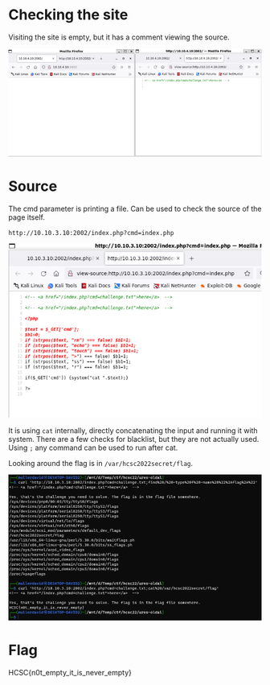 # Checking the site

Visiting the site is empty, but it has a comment viewing the source.

![](screenshots/1.png)

# Source

The cmd parameter is printing a file. Can be used to check the source of the page itself.

```
http://10.10.3.10:2002/index.php?cmd=index.php
```

![](screenshots/2.png)

It is using `cat` internally, directly concatenating the input and running it with system. There are a few checks for blacklist, but they are not actually used. Using `;` any command can be used to run after cat.

Looking around the flag is in `/var/hcsc2022secret/flag`.

![](screenshots/3.png)

# Flag
HCSC{n0t_empty_it_is_never_empty}
